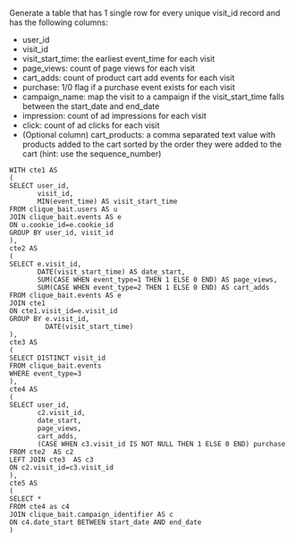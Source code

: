 Generate a table that has 1 single row for every unique visit_id record and has the following columns:

- user_id
- visit_id
- visit_start_time: the earliest event_time for each visit
- page_views: count of page views for each visit
- cart_adds: count of product cart add events for each visit
- purchase: 1/0 flag if a purchase event exists for each visit
- campaign_name: map the visit to a campaign if the visit_start_time falls between the start_date and end_date
- impression: count of ad impressions for each visit
- click: count of ad clicks for each visit
- (Optional column) cart_products: a comma separated text value with products added to the cart sorted by the order they were added to the cart (hint: use the sequence_number)

```
WITH cte1 AS
(
SELECT user_id, 
       visit_id, 
       MIN(event_time) AS visit_start_time
FROM clique_bait.users AS u
JOIN clique_bait.events AS e
ON u.cookie_id=e.cookie_id
GROUP BY user_id, visit_id
),
cte2 AS
(
SELECT e.visit_id, 
       DATE(visit_start_time) AS date_start, 
       SUM(CASE WHEN event_type=1 THEN 1 ELSE 0 END) AS page_views, 
       SUM(CASE WHEN event_type=2 THEN 1 ELSE 0 END) AS cart_adds
FROM clique_bait.events AS e
JOIN cte1
ON cte1.visit_id=e.visit_id
GROUP BY e.visit_id, 
         DATE(visit_start_time)
),
cte3 AS 
(
SELECT DISTINCT visit_id
FROM clique_bait.events
WHERE event_type=3
),
cte4 AS
(                                   
SELECT user_id, 
       c2.visit_id, 
       date_start, 
       page_views, 
       cart_adds, 
       (CASE WHEN c3.visit_id IS NOT NULL THEN 1 ELSE 0 END) purchase
FROM cte2  AS c2                        
LEFT JOIN cte3  AS c3                   
ON c2.visit_id=c3.visit_id
),
cte5 AS 
(                                                             
SELECT *
FROM cte4 as c4                                   
JOIN clique_bait.campaign_identifier AS c                                 
ON c4.date_start BETWEEN start_date AND end_date
)  

